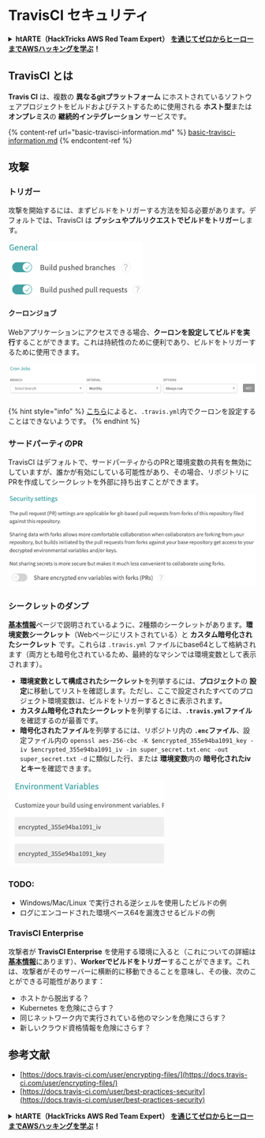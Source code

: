 # TravisCI セキュリティ

<details>

<summary><strong>htARTE（HackTricks AWS Red Team Expert）</strong> <a href="https://training.hacktricks.xyz/courses/arte"><strong>を通じてゼロからヒーローまでAWSハッキングを学ぶ</strong></a><strong>！</strong></summary>

HackTricks をサポートする他の方法:

* **HackTricks で企業を宣伝したい**または **HackTricks をPDFでダウンロードしたい**場合は、[**サブスクリプションプラン**](https://github.com/sponsors/carlospolop)をチェックしてください！
* [**公式PEASS＆HackTricksグッズ**](https://peass.creator-spring.com)を入手する
* [**The PEASS Family**](https://opensea.io/collection/the-peass-family)を発見し、独占的な[**NFT**](https://opensea.io/collection/the-peass-family)のコレクションを見る
* **Discordグループ**に**参加**💬(https://discord.gg/hRep4RUj7f)または[**telegramグループ**](https://t.me/peass)に参加するか、**Twitter** 🐦で私たちをフォローする [**@hacktricks\_live**](https://twitter.com/hacktricks\_live)**.**
* **HackTricks**（https://github.com/carlospolop/hacktricks）と[**HackTricks Cloud**](https://github.com/carlospolop/hacktricks-cloud)のGitHubリポジトリにPRを提出して、あなたのハッキングテクニックを共有してください。

</details>

## TravisCI とは

**Travis CI** は、複数の **異なるgitプラットフォーム** にホストされているソフトウェアプロジェクトをビルドおよびテストするために使用される **ホスト型**または **オンプレミス**の **継続的インテグレーション** サービスです。

{% content-ref url="basic-travisci-information.md" %}
[basic-travisci-information.md](basic-travisci-information.md)
{% endcontent-ref %}

## 攻撃

### トリガー

攻撃を開始するには、まずビルドをトリガーする方法を知る必要があります。デフォルトでは、TravisCI は **プッシュやプルリクエストでビルドをトリガー**します。

![](<../../.gitbook/assets/image (19) (1).png>)

#### クーロンジョブ

Webアプリケーションにアクセスできる場合、**クーロンを設定してビルドを実行**することができます。これは持続性のために便利であり、ビルドをトリガーするために使用できます。

![](<../../.gitbook/assets/image (42).png>)

{% hint style="info" %}
[こちら](https://github.com/travis-ci/travis-ci/issues/9162)によると、`.travis.yml`内でクーロンを設定することはできないようです。
{% endhint %}

### サードパーティのPR

TravisCI はデフォルトで、サードパーティからのPRと環境変数の共有を無効にしていますが、誰かが有効にしている可能性があり、その場合、リポジトリにPRを作成してシークレットを外部に持ち出すことができます。

![](<../../.gitbook/assets/image (1) (1) (1) (1) (1) (1) (1) (1) (1) (1) (1) (1) (1) (1) (1) (1) (1) (1) (1) (1) (1) (1) (1) (1).png>)

### シークレットのダンプ

[**基本情報**](basic-travisci-information.md)ページで説明されているように、2種類のシークレットがあります。**環境変数シークレット**（Webページにリストされている）と **カスタム暗号化されたシークレット** です。これらは `.travis.yml` ファイルにbase64として格納されます（両方とも暗号化されているため、最終的なマシンでは環境変数として表示されます）。

* **環境変数として構成されたシークレット**を列挙するには、**プロジェクト**の **設定**に移動してリストを確認します。ただし、ここで設定されたすべてのプロジェクト環境変数は、ビルドをトリガーするときに表示されます。
* **カスタム暗号化されたシークレット**を列挙するには、**`.travis.yml`ファイル**を確認するのが最善です。
* **暗号化されたファイル**を列挙するには、リポジトリ内の **`.enc`ファイル**、設定ファイル内の `openssl aes-256-cbc -K $encrypted_355e94ba1091_key -iv $encrypted_355e94ba1091_iv -in super_secret.txt.enc -out super_secret.txt -d` に類似した行、または **環境変数**内の **暗号化されたivとキー**を確認できます。

![](<../../.gitbook/assets/image (71).png>)

### TODO:

* Windows/Mac/Linux で実行される逆シェルを使用したビルドの例
* ログにエンコードされた環境ベース64を漏洩させるビルドの例

### TravisCI Enterprise

攻撃者が **TravisCI Enterprise** を使用する環境に入ると（これについての詳細は[**基本情報**](basic-travisci-information.md#travisci-enterprise)にあります）、**Workerでビルドをトリガー**することができます。これは、攻撃者がそのサーバーに横断的に移動できることを意味し、その後、次のことができる可能性があります：

* ホストから脱出する？
* Kubernetes を危険にさらす？
* 同じネットワーク内で実行されている他のマシンを危険にさらす？
* 新しいクラウド資格情報を危険にさらす？

## 参考文献

* [https://docs.travis-ci.com/user/encrypting-files/](https://docs.travis-ci.com/user/encrypting-files/)
* [https://docs.travis-ci.com/user/best-practices-security](https://docs.travis-ci.com/user/best-practices-security)

<details>

<summary><strong>htARTE（HackTricks AWS Red Team Expert）</strong> <a href="https://training.hacktricks.xyz/courses/arte"><strong>を通じてゼロからヒーローまでAWSハッキングを学ぶ</strong></a><strong>！</strong></summary>

HackTricks をサポートする他の方法:

* **HackTricks で企業を宣伝したい**または **HackTricks をPDFでダウンロードしたい**場合は、[**サブスクリプションプラン**](https://github.com/sponsors/carlospolop)をチェックしてください！
* [**公式PEASS＆HackTricksグッズ**](https://peass.creator-spring.com)を入手する
* [**The PEASS Family**](https://opensea.io/collection/the-peass-family)を発見し、独占的な[**NFT**](https://opensea.io/collection/the-peass-family)のコレクションを見る
* **Discordグループ**に**参加**💬(https://discord.gg/hRep4RUj7f)または[**telegramグループ**](https://t.me/peass)に参加するか、**Twitter** 🐦で私たちをフォローする [**@hacktricks\_live**](https://twitter.com/hacktricks\_live)**.**
* **HackTricks**（https://github.com/carlospolop/hacktricks）と[**HackTricks Cloud**](https://github.com/carlospolop/hacktricks-cloud)のGitHubリポジトリにPRを提出して、あなたのハッキングテクニックを共有してください。

</details>
